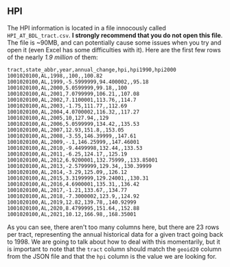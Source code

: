 HPI
---

The HPI information is located in a file innocously called `HPI_AT_BDL_tract.csv`. **I strongly recommend that you do not open this file**. The file is ~90MB, and can potentially cause some issues when you try and open it (even Excel has some difficulties with it). Here are the first few rows of the nearly _1.9 million_ of them:

```csv
tract,state_abbr,year,annual_change,hpi,hpi1990,hpi2000
1001020100,AL,1998,,100,,100.82
1001020100,AL,1999,-5.5999999,94.400002,,95.18
1001020100,AL,2000,5.0599999,99.18,,100
1001020100,AL,2001,7.0799999,106.21,,107.08
1001020100,AL,2002,7.1100001,113.76,,114.7
1001020100,AL,2003,-1.75,111.77,,112.69
1001020100,AL,2004,4.0700002,116.32,,117.27
1001020100,AL,2005,10,127.94,,129
1001020100,AL,2006,5.0599999,134.42,,135.53
1001020100,AL,2007,12.93,151.8,,153.05
1001020100,AL,2008,-3.55,146.39999,,147.61
1001020100,AL,2009,-.1,146.25999,,147.46001
1001020100,AL,2010,-9.4499998,132.44,,133.53
1001020100,AL,2011,-6.25,124.17,,125.19
1001020100,AL,2012,6.9200001,132.75999,,133.85001
1001020100,AL,2013,-2.5799999,129.34,,130.39999
1001020100,AL,2014,-3.29,125.09,,126.12
1001020100,AL,2015,3.3199999,129.24001,,130.31
1001020100,AL,2016,4.6900001,135.31,,136.42
1001020100,AL,2017,-1.21,133.67,,134.77
1001020100,AL,2018,-7.3000002,123.9,,124.92
1001020100,AL,2019,12.82,139.78,,140.92999
1001020100,AL,2020,8.4799995,151.64,,152.88
1001020100,AL,2021,10.12,166.98,,168.35001
```

As you can see, there aren't too many columns here, but there are 23 rows per tract, representing the annual historical data for a given tract going back to 1998. We are going to talk about how to deal with this momentarily, but it is important to note that the `tract` column should match the `geoid20` column from the JSON file and that the `hpi` column is the value we are looking for. 